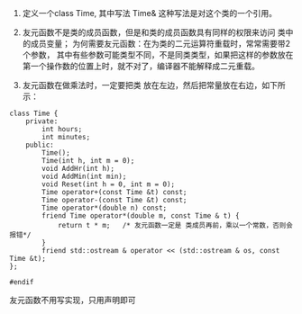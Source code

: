 1. 定义一个class Time,  其中写法 Time& 这种写法是对这个类的一个引用。

2. 友元函数不是类的成员函数，但是和类的成员函数具有同样的权限来访问
类中的成员变量；
为何需要友元函数：在为类的二元运算符重载时，常常需要带2个参数，
其中有些参数可能类型不同，不是同类类型，如果把这样的参数放在第一个操作数的位置上时，就不对了，编译器不能解释成二元重载。

3. 友元函数在做乘法时，一定要把类 放在左边，然后把常量放在右边，如下所示：
```
class Time {
    private:
        int hours;
        int minutes;
    public:
        Time();
        Time(int h, int m = 0);
        void AddHr(int h);
        void AddMin(int min);
        void Reset(int h = 0, int m = 0);
        Time operator+(const Time &t) const;
        Time operator-(const Time &t) const;
        Time operator*(double n) const;
        friend Time operator*(double m, const Time & t) {
            return t * m;   /* 友元函数一定是 类成员再前，乘以一个常数，否则会报错*/
        }
        friend std::ostream & operator << (std::ostream & os, const Time &t);
};

#endif
```
友元函数不用写实现，只用声明即可
